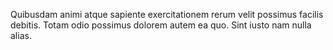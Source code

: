 Quibusdam animi atque sapiente exercitationem rerum velit possimus facilis debitis. Totam odio possimus dolorem autem ea quo. Sint iusto nam nulla alias.